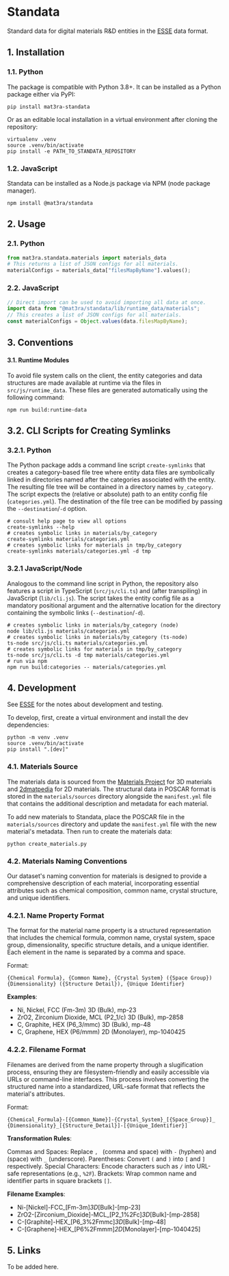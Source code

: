 # Standata

Standard data for digital materials R&D entities in the [ESSE](https://github.com/Exabyte-io/esse) data format.

## 1. Installation

### 1.1. Python

The package is compatible with Python 3.8+. It can be installed as a Python package either via PyPI:

```shell
pip install mat3ra-standata
```

Or as an editable local installation in a virtual environment after cloning the repository:

```shell
virtualenv .venv
source .venv/bin/activate
pip install -e PATH_TO_STANDATA_REPOSITORY
```

### 1.2. JavaScript

Standata can be installed as a Node.js package via NPM (node package manager).

```shell
npm install @mat3ra/standata
```

## 2. Usage

### 2.1. Python

```python
from mat3ra.standata.materials import materials_data
# This returns a list of JSON configs for all materials.
materialConfigs = materials_data["filesMapByName"].values();
```

### 2.2. JavaScript

```javascript
// Direct import can be used to avoid importing all data at once.
import data from "@mat3ra/standata/lib/runtime_data/materials";
// This creates a list of JSON configs for all materials.
const materialConfigs = Object.values(data.filesMapByName);
```

## 3. Conventions

#### 3.1. Runtime Modules

To avoid file system calls on the client, the entity categories and data structures are made available at runtime via
the files in `src/js/runtime_data`. These files are generated automatically using the following command:

```shell
npm run build:runtime-data
```

## 3.2. CLI Scripts for Creating Symlinks

### 3.2.1. Python

The Python package adds a command line script `create-symlinks` that creates a category-based file tree where
entity data files are symbolically linked in directories named after the categories associated with the entity.
The resulting file tree will be contained in a directory names `by_category`.
The script expects the (relative or absolute) path to an entity config file (`categories.yml`). The destination
of the file tree can be modified by passing the `--destination`/`-d` option.

```shell
# consult help page to view all options
create-symlinks --help
# creates symbolic links in materials/by_category
create-symlinks materials/categories.yml
# creates symbolic links for materials in tmp/by_category
create-symlinks materials/categories.yml -d tmp
```

### 3.2.1 JavaScript/Node

Analogous to the command line script in Python, the repository also features a script in
TypeScript (`src/js/cli.ts`) and (after transpiling) in JavaScript (`lib/cli.js`).
The script takes the entity config file as a mandatory positional argument and the
alternative location for the directory containing the symbolic links (`--destination`/`-d`).

```shell
# creates symbolic links in materials/by_category (node)
node lib/cli.js materials/categories.yml
# creates symbolic links in materials/by_category (ts-node)
ts-node src/js/cli.ts materials/categories.yml
# creates symbolic links for materials in tmp/by_category
ts-node src/js/cli.ts -d tmp materials/categories.yml
# run via npm
npm run build:categories -- materials/categories.yml
```

## 4. Development

See [ESSE](https://github.com/Exabyte-io/esse) for the notes about development and testing.

To develop, first, create a virtual environment and install the dev dependencies:

```shell
python -m venv .venv
source .venv/bin/activate
pip install ".[dev]"
```

### 4.1. Materials Source

The materials data is sourced from the [Materials Project](https://next-gen.materialsproject.org) for 3D materials and [2dmatpedia](http://www.2dmatpedia.org) for 2D materials. The structural data in POSCAR format is stored in the `materials/sources` directory alongside the `manifest.yml` file that contains the additional description and metadata for each material.

To add new materials to Standata, place the POSCAR file in the `materials/sources` directory and update the `manifest.yml` file with the new material's metadata. Then run to create the materials data:

```shell
python create_materials.py
```

### 4.2. Materials Naming Conventions

Our dataset's naming convention for materials is designed to provide a comprehensive description of each material, incorporating essential attributes such as chemical composition, common name, crystal structure, and unique identifiers.

### 4.2.1. Name Property Format

The format for the material name property is a structured representation that includes the chemical formula, common name, crystal system, space group, dimensionality, specific structure details, and a unique identifier. Each element in the name is separated by a comma and space.

Format:

```
{Chemical Formula}, {Common Name}, {Crystal System} ({Space Group}) {Dimensionality} ({Structure Detail}), {Unique Identifier}
```

**Examples**:

- Ni, Nickel, FCC (Fm-3m) 3D (Bulk), mp-23
- ZrO2, Zirconium Dioxide, MCL (P2_1/c) 3D (Bulk), mp-2858
- C, Graphite, HEX (P6_3/mmc) 3D (Bulk), mp-48
- C, Graphene, HEX (P6/mmm) 2D (Monolayer), mp-1040425

### 4.2.2. Filename Format

Filenames are derived from the name property through a slugification process, ensuring they are filesystem-friendly and easily accessible via URLs or command-line interfaces. This process involves converting the structured name into a standardized, URL-safe format that reflects the material's attributes.

Format:

```
{Chemical_Formula}-[{Common_Name}]-{Crystal_System}_[{Space_Group}]_
{Dimensionality}_[{Structure_Detail}]-[{Unique_Identifier}]
```

**Transformation Rules**:

Commas and Spaces: Replace `, ` (comma and space) with `-` (hyphen) and ` ` (space) with `_` (underscore).
Parentheses: Convert `(` and `)` into `[` and `]` respectively.
Special Characters: Encode characters such as `/` into URL-safe representations (e.g., `%2F`).
Brackets: Wrap common name and identifier parts in square brackets `[]`.

**Filename Examples**:

- Ni-[Nickel]-FCC_[Fm-3m]_3D_[Bulk]-[mp-23]
- ZrO2-[Zirconium_Dioxide]-MCL_[P2_1%2Fc]_3D_[Bulk]-[mp-2858]
- C-[Graphite]-HEX_[P6_3%2Fmmc]_3D_[Bulk]-[mp-48]
- C-[Graphene]-HEX_[P6%2Fmmm]_2D_[Monolayer]-[mp-1040425]

## 5. Links

To be added here.
